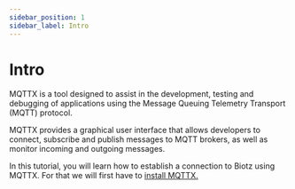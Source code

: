 ```yaml
---
sidebar_position: 1
sidebar_label: Intro
---
```


# Intro

MQTTX is a tool designed to assist in the development, testing and debugging of applications using the Message Queuing Telemetry Transport (MQTT) protocol.

MQTTX provides a graphical user interface that allows developers to connect, subscribe and publish messages to MQTT brokers, as well as monitor incoming and outgoing messages.

In this tutorial, you will learn how to establish a connection to Biotz using MQTTX. For that we will first have to <a href="/docs/Examples/MQttx/MQttx instalation" target="_self">install MQTTX.</a>

